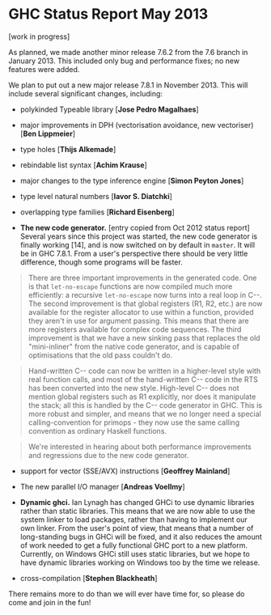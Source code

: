 # GHC Status Report May 2013


\[work in progress\]


As planned, we made another minor release 7.6.2 from the 7.6 branch in January 2013. This included only bug and performance fixes; no new features were added.


We plan to put out a new major release 7.8.1 in November 2013. This will include several significant changes, including:

- polykinded Typeable library \[**Jose Pedro Magalhaes**\]

- major improvements in DPH (vectorisation avoidance, new vectoriser) \[**Ben Lippmeier**\]

- type holes \[**Thijs Alkemade**\]

- rebindable list syntax \[**Achim Krause**\]

- major changes to the type inference engine \[**Simon Peyton Jones**\]

- type level natural numbers \[**Iavor S. Diatchki**\]

- overlapping type families \[**Richard Eisenberg**\]

- **The new code generator.** \[entry copied from Oct 2012 status report\] Several years since this project was started, the new code generator is finally working  \[14\], and is now switched on by default in `master`.  It will be in GHC 7.8.1.  From a user's perspective there should be very little difference, though some programs will be faster.

>
> There are three important improvements in the generated code.  One is that `let-no-escape` functions are now compiled much more efficiently: a recursive `let-no-escape` now turns into a real loop in C--.  The second improvement is that global registers (R1, R2, etc.) are now available for the register allocator to use within a function, provided they aren't in use for argument passing.  This means that there are more registers available for complex code sequences.  The third improvement is that we have a new sinking pass that replaces the old "mini-inliner" from the native code generator, and is capable of optimisations that the old pass couldn't do.

>
> Hand-written C-- code can now be written in a higher-level style with real function calls, and most of the hand-written C-- code in the RTS has been converted into the new style.  High-level C-- does not mention global registers such as R1 explicitly, nor does it manipulate the stack; all this is handled by the C-- code generator in GHC.  This is more robust and simpler, and means that we no longer need a special calling-convention for primops - they now use the same calling convention as ordinary Haskell functions.

>
> We're interested in hearing about both performance improvements and regressions due to the new code generator.

- support for vector (SSE/AVX) instructions \[**Geoffrey Mainland**\]

- The new parallel I/O manager \[**Andreas Voellmy**\]

- **Dynamic ghci.** Ian Lynagh has changed GHCi to use dynamic libraries rather than static libraries. This means that we are now able to use the system linker to load packages, rather than having to implement our own linker. From the user's point of view, that means that a number of long-standing bugs in GHCi will be fixed, and it also reduces the amount of work needed to get a fully functional GHC port to a new platform. Currently, on Windows GHCi still uses static libraries, but we hope to have dynamic libraries working on Windows too by the time we release.

- cross-compilation \[**Stephen Blackheath**\]


There remains more to do than we will ever have time for, so please do come and join in the fun!
